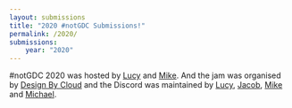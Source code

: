 ```yaml
---
layout: submissions
title: "2020 #notGDC Submissions!"
permalink: /2020/
submissions:
    year: "2020"
---
```


#notGDC 2020 was hosted by [Lucy](https://twitter.com/lucyamorris) and [Mike](https://twitter.com/mtrc). And the jam was organised by [Design By Cloud](https://twitter.com/DesignByCloud) and the Discord was maintained by <a href="https://twitter.com/lucyamorris">Lucy</a>, <a href="https://twitter.com/itscurlyx">Jacob</a>, <a href="https://twitter.com/vitekim">Mike</a> and <a href="https://twitter.com/DesignByCloud">Michael</a>.
